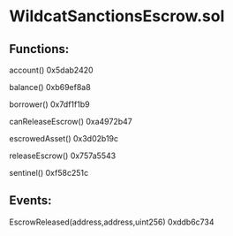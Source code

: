 # WildcatSanctionsEscrow.sol

## Functions:

account() 0x5dab2420

balance() 0xb69ef8a8

borrower() 0x7df1f1b9

canReleaseEscrow() 0xa4972b47

escrowedAsset() 0x3d02b19c

releaseEscrow() 0x757a5543

sentinel() 0xf58c251c

## Events:

EscrowReleased(address,address,uint256) 0xddb6c734

